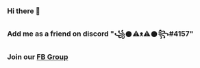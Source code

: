### Hi there 👋

### Add me as a friend on discord "꧁𒊹⚠ᴥ⚠𒊹꧂#4157"

### Join our [FB Group](https://www.facebook.com/groups/1778790372291663)

<!--
**RedFurrFox/RedFurrFox** is a ✨ _special_ ✨ repository because its `README.md` (this file) appears on your GitHub profile.

Here are some ideas to get you started:

- 🔭 I’m currently working on ...
- 🌱 I’m currently learning ...
- 👯 I’m looking to collaborate on ...
- 🤔 I’m looking for help with ...
- 💬 Ask me about ...
- 📫 How to reach me: ...
- 😄 Pronouns: ...
- ⚡ Fun fact: ...
-->
